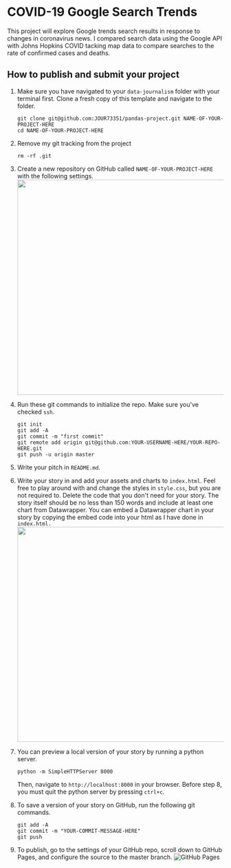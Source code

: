 # COVID-19 Google Search Trends

This project will explore Google trends search results in response to changes in coronavirus news. I compared search data using the Google API with Johns Hopkins COVID tacking map data to compare searches to the rate of confirmed cases and deaths.

## How to publish and submit your project

1. Make sure you have navigated to your `data-journalism` folder with your terminal first. Clone a fresh copy of this template and navigate to the folder.

   ```
   git clone git@github.com:JOUR73351/pandas-project.git NAME-OF-YOUR-PROJECT-HERE
   cd NAME-OF-YOUR-PROJECT-HERE
   ```

2) Remove my git tracking from the project

   ```
   rm -rf .git
   ```

3) Create a new repository on GitHub called `NAME-OF-YOUR-PROJECT-HERE` with the following settings.
   <br>
   <img src="assets/newrepo.png" width="500">

4) Run these git commands to initialize the repo. Make sure you've checked `ssh`.

   ```
   git init
   git add -A
   git commit -m "first commit"
   git remote add origin git@github.com:YOUR-USERNAME-HERE/YOUR-REPO-HERE.git
   git push -u origin master
   ```

5) Write your pitch in `README.md`.

6) Write your story in and add your assets and charts to `index.html`. Feel free to play around with and change the styles in `style.css`, but you are not required to. Delete the code that you don't need for your story. The story itself should be no less than 150 words and include at least one chart from Datawrapper. You can embed a Datawrapper chart in your story by copying the embed code into your html as I have done in `index.html.`
   <br>
   <img src="assets/datawrapper.png" width="500">

7) You can preview a local version of your story by running a python server.

   ```
   python -m SimpleHTTPServer 8000
   ```

   Then, navigate to `http://localhost:8000` in your browser. Before step 8, you must quit the python server by pressing `ctrl+c`.

8) To save a version of your story on GitHub, run the following git commands.

   ```
   git add -A
   git commit -m "YOUR-COMMIT-MESSAGE-HERE"
   git push
   ```

9) To publish, go to the settings of your GitHub repo, scroll down to GitHub Pages, and configure the source to the master branch.
   ![GitHub Pages](assets/ghpages.png)
